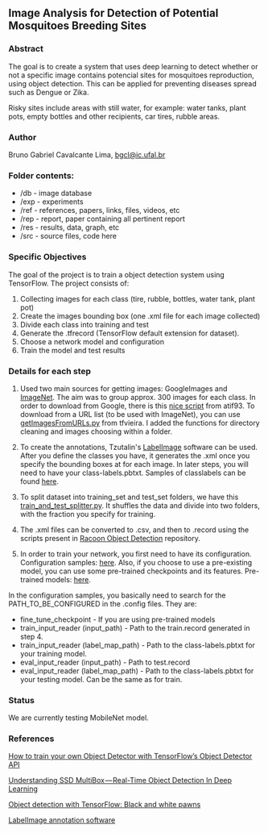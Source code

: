 ## Image Analysis for Detection of Potential Mosquitoes Breeding Sites

### Abstract
The goal is to create a system that uses deep learning to detect whether or not a specific image contains potencial sites for mosquitoes reproduction, using object detection. This can be applied for preventing diseases spread such as Dengue or Zika. 

Risky sites include areas with still water, for example: water tanks, plant pots, empty bottles and other recipients, car tires, rubble areas. 

### Author
Bruno Gabriel Cavalcante Lima, <bgcl@ic.ufal.br>

### Folder contents:
- /db - image database
- /exp - experiments
- /ref - references, papers, links, files, videos, etc
- /rep - report, paper containing all pertinent report
- /res - results, data, graph, etc
- /src - source files, code here

### Specific Objectives
The goal of the project is to train a object detection system using TensorFlow. The project consists of:
1. Collecting images for each class (tire, rubble, bottles, water tank, plant pot)
2. Create the images bounding box (one .xml file for each image collected)
3. Divide each class into training and test
3. Generate the .tfrecord (TensorFlow default extension for dataset).
4. Choose a network model and configuration
5. Train the model and test results

### Details for each step
1. Used two main sources for getting images: GoogleImages and [ImageNet](http://www.image-net.org/). The aim was to group approx. 300 images for each class.
   In order to download from Google, there is this [nice script](https://github.com/atif93/google_image_downloader) from atif93. To download from a URL list (to be used with ImageNet), you can use [getImagesFromURLs.py](https://github.com/tfvieira/vazazika/blob/master/src/getImgsFromURLs.py) from tfvieira. I added the functions for directory cleaning and images choosing within a folder.

2. To create the annotations, Tzutalin's [LabelImage](https://github.com/tzutalin/labelImg) software can be used.  After you define the classes you have, it generates the .xml once you specify the bounding boxes at for each image. In later steps, you will need to have your class-labels.pbtxt. Samples of classlabels can be found [here](https://github.com/tensorflow/models/tree/master/research/object_detection/data).

3. To split dataset into training_set and test_set folders, we have this [train_and_test_splitter.py](https://github.com/bglima/PDI-Project/blob/master/src/train_and_test_splitter.py). It shuffles the data and divide into two folders, with the fraction you specify for training.

4. The .xml files can be converted to .csv, and then to .record using the scripts present in [Racoon Object Detection](https://github.com/datitran/raccoon_dataset) repository.

5. In order to train your network, you first need to have its configuration. 
Configuration samples: [here](https://github.com/tensorflow/models/tree/master/research/object_detection/samples/configs). Also, if you choose to use a pre-existing model, you can use some pre-trained checkpoints and its features. Pre-trained models: [here](https://github.com/tensorflow/models/blob/master/research/object_detection/g3doc/detection_model_zoo.md). 

In the configuration samples, you basically need to search for the PATH_TO_BE_CONFIGURED in the .config files. They are:
* fine_tune_checkpoint - If you are using pre-trained models
* train_input_reader (input_path) - Path to the train.record generated in step 4.
* train_input_reader (label_map_path) - Path to the class-labels.pbtxt for your training model.
* eval_input_reader (input_path) - Path to test.record
* eval_input_reader (label_map_path) - Path to the class-labels.pbtxt for your testing model. Can be the same as for train.

### Status

We are currently testing MobileNet model.

### References

[How to train your own Object Detector with TensorFlow’s Object Detector API](https://towardsdatascience.com/how-to-train-your-own-object-detector-with-tensorflows-object-detector-api-bec72ecfe1d9)

[Understanding SSD MultiBox — Real-Time Object Detection In Deep Learning](https://towardsdatascience.com/understanding-ssd-multibox-real-time-object-detection-in-deep-learning-495ef744fab)

[Object detection with TensorFlow: Black and white pawns](https://www.oreilly.com/ideas/object-detection-with-tensorflow)

[LabelImage annotation software](https://github.com/tzutalin/labelImg)
